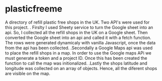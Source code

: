 # plasticfreeme
A directory of refill plastic free shops in the UK. Two API's were used for this project.
. Firslty I used Sheety service to turn the Google sheet into an api. So, I collected all the refill shops in the UK on a Google sheet. 
Then converted the Google sheet into an api and called it with a fetch function. The rows were generated dynamicaly with
vanilla Javascript, once the data from the api has been collected.
.Secondally a Google Maps api was used to place the refill shops in a map. In order to use the Google maps APi we must generate a token and a project ID.
Once this has been created the function to call the map was initionalized.
.Lastly the shops latitude and longitude was collected on an array of objects. Hence, all the diferent shops are visible on the map.

